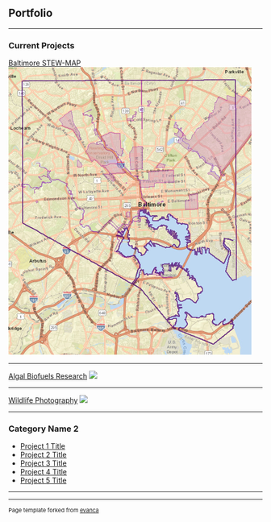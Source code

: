 ## Portfolio

---

### Current Projects 

[Baltimore STEW-MAP](/sample_page)
<img src="images/Screenshot (92).png?raw=true"/>

---
[Algal Biofuels Research](/pdf/sample_presentation.pdf)
<img src="images/dummy_thumbnail.jpg?raw=true"/>

---
[Wildlife Photography](http://example.com/)
<img src="images/20200129_004032-COLLAGE.jpg?raw=true"/>

---

### Category Name 2

- [Project 1 Title](http://example.com/)
- [Project 2 Title](http://example.com/)
- [Project 3 Title](http://example.com/)
- [Project 4 Title](http://example.com/)
- [Project 5 Title](http://example.com/)

---




---
<p style="font-size:11px">Page template forked from <a href="https://github.com/evanca/quick-portfolio">evanca</a></p>
<!-- Remove above link if you don't want to attibute -->
